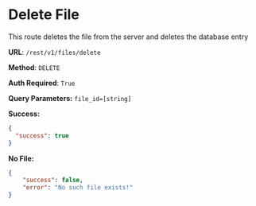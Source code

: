 # Delete File

This route deletes the file from the server and deletes the database entry

**URL**: `/rest/v1/files/delete`

**Method**: `DELETE`

**Auth Required**: `True`

**Query Parameters:**
`file_id=[string]`

**Success:**
```json
{
  "success": true
}
```

**No File:**
```json
{
    "success": false,
    "error": "No such file exists!"
}
```
